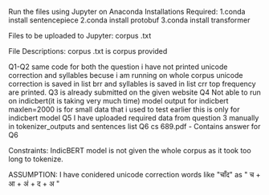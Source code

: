 Run the files using Jupyter on Anaconda
Installations Required:
 1.conda install sentencepiece
 2.conda install protobuf
 3.conda install transformer

Files to be uploaded to Jupyter:
corpus .txt


File Descriptions:
corpus .txt is corpus provided

Q1-Q2 same code for both the question i have not printed unicode correction and syllables becuse i am running on whole corpus unicode correction is saved in list brr  and syllables is saved in list crr top frequency are printed.
Q3 is already submitted on the given website
Q4 Not able to run on indicbert(it is taking very much time) model output for indicbert maxlen=2000 is for small data that i used to test earlier this is only for indicbert model
Q5 I have uploaded required data from question 3 manually in tokenizer_outputs and sentences list
Q6 cs 689.pdf - Contains answer for Q6

Constraints:
IndicBERT model is not given the whole corpus as it took too long to tokenize.

ASSUMPTION:
I have conidered unicode correction words like "चाँद" as " च + आ + अं + द + अ "